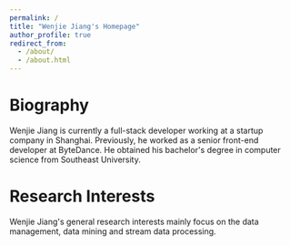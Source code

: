 ```yaml
---
permalink: /
title: "Wenjie Jiang's Homepage"
author_profile: true
redirect_from: 
  - /about/
  - /about.html
---
```


Biography
======
Wenjie Jiang is currently a full-stack developer working at a startup company in Shanghai. Previously, he worked as a senior front-end developer at ByteDance. He obtained his bachelor's degree in computer science from Southeast University.

Research Interests
======
Wenjie Jiang's general research interests mainly focus on the data management, data mining and stream data processing. 
